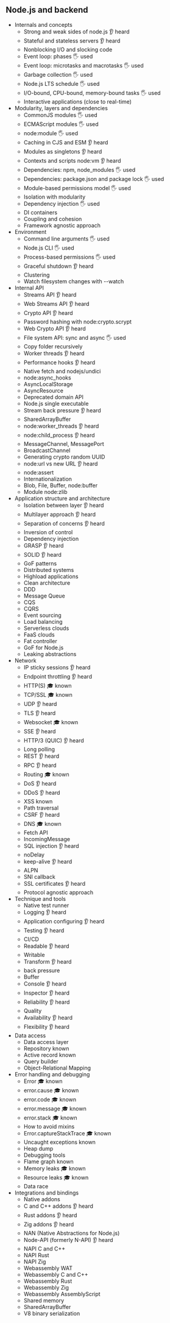 ## Node.js and backend

- Internals and concepts
  - Strong and weak sides of node.js 👂 heard
  - Stateful and stateless servers 👂 heard
  - Nonblocking I/O and slocking code
  - Event loop: phases 🖐️ used
  - Event loop: microtasks and macrotasks 🖐️ used
  - Garbage collection 🖐️ used
  - Node.js LTS schedule 🖐️ used
  - I/O-bound, CPU-bound, memory-bound tasks 🖐️ used
  - Interactive applications (close to real-time)
- Modularity, layers and dependencies
  - CommonJS modules 🖐️ used
  - ECMAScript modules 🖐️ used
  - node:module 🖐️ used
  - Caching in CJS and ESM 👂 heard
  - Modules as singletons  👂 heard
  - Contexts and scripts node:vm 👂 heard
  - Dependencies: npm, node_modules 🖐️ used
  - Dependencies: package.json and package lock 🖐️ used
  - Module-based permissions model 🖐️ used
  - Isolation with modularity 
  - Dependency injection 🖐️ used
  - DI containers
  - Coupling and cohesion
  - Framework agnostic approach
- Environment
  - Command line arguments 🖐️ used
  - Node.js CLI 🖐️ used
  - Process-based permissions 🖐️ used
  - Graceful shutdown 👂 heard
  - Clustering
  - Watch filesystem changes with --watch
- Internal API
  - Streams API 👂 heard
  - Web Streams API 👂 heard
  - Crypto API 👂 heard
  - Password hashing with node:crypto.scrypt
  - Web Crypto API 👂 heard
  - File system API: sync and async 🖐️ used
  - Copy folder recursively
  - Worker threads 👂 heard
  - Performance hooks 👂 heard
  - Native fetch and nodejs/undici
  - node:async_hooks
  - AsyncLocalStorage
  - AsyncResource
  - Deprecated domain API
  - Node.js single executable
  - Stream back pressure 👂 heard
  - SharedArrayBuffer
  - node:worker_threads 👂 heard
  - node:child_process 👂 heard
  - MessageChannel, MessagePort
  - BroadcastChannel
  - Generating crypto random UUID
  - node:url vs new URL 👂 heard
  - node:assert
  - Internationalization
  - Blob, File, Buffer, node:buffer
  - Module node:zlib
- Application structure and architecture
  - Isolation between layer 👂 heard
  - Multilayer approach 👂 heard
  - Separation of concerns 👂 heard
  - Inversion of control
  - Dependency injection
  - GRASP 👂 heard
  - SOLID 👂 heard
  - GoF patterns
  - Distributed systems
  - Highload applications
  - Clean architecture
  - DDD
  - Message Queue
  - CQS
  - CQRS
  - Event sourcing
  - Load balancing
  - Serverless clouds
  - FaaS clouds
  - Fat controller
  - GoF for Node.js
  - Leaking abstractions
- Network
  - IP sticky sessions 👂 heard
  - Endpoint throttling 👂 heard
  - HTTP(S) 🎓 known
  - TCP/SSL 🎓 known
  - UDP 👂 heard
  - TLS 👂 heard
  - Websocket 🎓 known
  - SSE 👂 heard
  - HTTP/3 (QUIC) 👂 heard
  - Long polling
  - REST 👂 heard
  - RPC 👂 heard
  - Routing 🎓 known
  - DoS 👂 heard
  - DDoS 👂 heard
  - XSS  known
  - Path traversal
  - CSRF 👂 heard
  - DNS 🎓 known
  - Fetch API
  - IncomingMessage
  - SQL injection 👂 heard
  - noDelay
  - keep-alive 👂 heard
  - ALPN
  - SNI callback
  - SSL certificates 👂 heard
  - Protocol agnostic approach
- Technique and tools
  - Native test runner
  - Logging 👂 heard
  - Application configuring 👂 heard
  - Testing 👂 heard
  - CI/CD
  - Readable 👂 heard
  - Writable
  - Transform 👂 heard
  - back pressure
  - Buffer
  - Console 👂 heard
  - Inspector 👂 heard
  - Reliability 👂 heard
  - Quality
  - Availability 👂 heard
  - Flexibility 👂 heard
- Data access
  - Data access layer
  - Repository  known
  - Active record  known
  - Query builder
  - Object-Relational Mapping
- Error handling and debugging
  - Error 🎓 known
  - error.cause 🎓 known
  - error.code 🎓 known
  - error.message 🎓 known
  - error.stack 🎓 known
  - How to avoid mixins
  - Error.captureStackTrace 🎓 known
  - Uncaught exceptions  known
  - Heap dump
  - Debugging tools
  - Flame graph  known
  - Memory leaks 🎓 known
  - Resource leaks 🎓 known
  - Data race
- Integrations and bindings
  - Native addons
  - C and C++ addons 👂 heard
  - Rust addons 👂 heard
  - Zig addons 👂 heard
  - NAN (Native Abstractions for Node.js)
  - Node-API (formerly N-API) 👂 heard
  - NAPI C and C++
  - NAPI Rust
  - NAPI Zig
  - Webassembly WAT
  - Webassembly C and C++
  - Webassembly Rust
  - Webassembly Zig
  - Webassembly AssemblyScript
  - Shared memory
  - SharedArrayBuffer
  - V8 binary serialization
